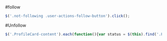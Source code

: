 #follow
```javascript
$('.not-following .user-actions-follow-button').click();
```

#Unfollow
```javascript
$('.ProfileCard-content').each(function(){var status = $(this).find('.FollowStatus').text();var unfollowButton = $(this).find('.user-actions-follow-button');if(status != 'follows you'){unfollowButton.click();}});
```
